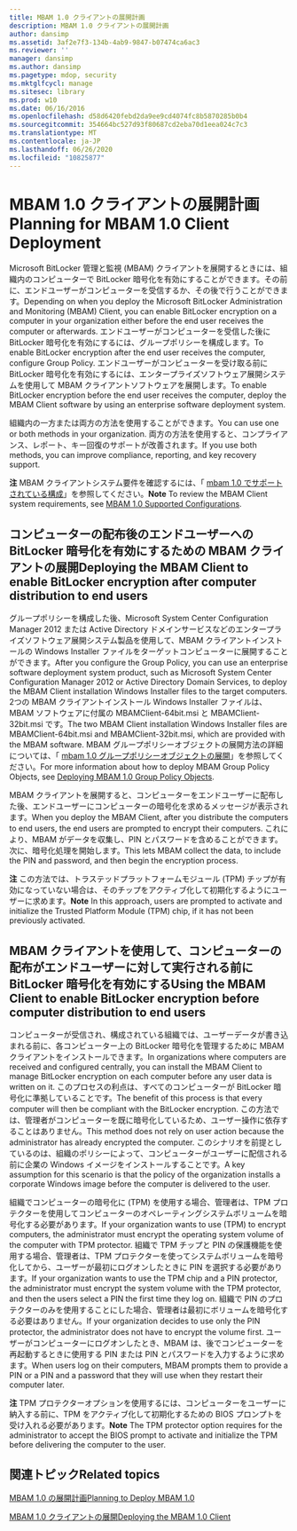 ```yaml
---
title: MBAM 1.0 クライアントの展開計画
description: MBAM 1.0 クライアントの展開計画
author: dansimp
ms.assetid: 3af2e7f3-134b-4ab9-9847-b07474ca6ac3
ms.reviewer: ''
manager: dansimp
ms.author: dansimp
ms.pagetype: mdop, security
ms.mktglfcycl: manage
ms.sitesec: library
ms.prod: w10
ms.date: 06/16/2016
ms.openlocfilehash: d58d6420febd2da9ee9cd4074fc8b5870285b0b4
ms.sourcegitcommit: 354664bc527d93f80687cd2eba70d1eea024c7c3
ms.translationtype: MT
ms.contentlocale: ja-JP
ms.lasthandoff: 06/26/2020
ms.locfileid: "10825877"
---
```

# <span data-ttu-id="17566-103">MBAM 1.0 クライアントの展開計画</span><span class="sxs-lookup"><span data-stu-id="17566-103">Planning for MBAM 1.0 Client Deployment</span></span>


<span data-ttu-id="17566-104">Microsoft BitLocker 管理と監視 (MBAM) クライアントを展開するときには、組織内のコンピューターで BitLocker 暗号化を有効にすることができます。その前に、エンドユーザーがコンピューターを受信するか、その後で行うことができます。</span><span class="sxs-lookup"><span data-stu-id="17566-104">Depending on when you deploy the Microsoft BitLocker Administration and Monitoring (MBAM) Client, you can enable BitLocker encryption on a computer in your organization either before the end user receives the computer or afterwards.</span></span> <span data-ttu-id="17566-105">エンドユーザーがコンピューターを受信した後に BitLocker 暗号化を有効にするには、グループポリシーを構成します。</span><span class="sxs-lookup"><span data-stu-id="17566-105">To enable BitLocker encryption after the end user receives the computer, configure Group Policy.</span></span> <span data-ttu-id="17566-106">エンドユーザーがコンピューターを受け取る前に BitLocker 暗号化を有効にするには、エンタープライズソフトウェア展開システムを使用して MBAM クライアントソフトウェアを展開します。</span><span class="sxs-lookup"><span data-stu-id="17566-106">To enable BitLocker encryption before the end user receives the computer, deploy the MBAM Client software by using an enterprise software deployment system.</span></span>

<span data-ttu-id="17566-107">組織内の一方または両方の方法を使用することができます。</span><span class="sxs-lookup"><span data-stu-id="17566-107">You can use one or both methods in your organization.</span></span> <span data-ttu-id="17566-108">両方の方法を使用すると、コンプライアンス、レポート、キー回復のサポートが改善されます。</span><span class="sxs-lookup"><span data-stu-id="17566-108">If you use both methods, you can improve compliance, reporting, and key recovery support.</span></span>

<span data-ttu-id="17566-109">**注** MBAM クライアントシステム要件を確認するには、「 [mbam 1.0 でサポートされている構成](mbam-10-supported-configurations.md)」を参照してください。</span><span class="sxs-lookup"><span data-stu-id="17566-109">**Note** To review the MBAM Client system requirements, see [MBAM 1.0 Supported Configurations](mbam-10-supported-configurations.md).</span></span>

 

## <span data-ttu-id="17566-110">コンピューターの配布後のエンドユーザーへの BitLocker 暗号化を有効にするための MBAM クライアントの展開</span><span class="sxs-lookup"><span data-stu-id="17566-110">Deploying the MBAM Client to enable BitLocker encryption after computer distribution to end users</span></span>


<span data-ttu-id="17566-111">グループポリシーを構成した後、Microsoft System Center Configuration Manager 2012 または Active Directory ドメインサービスなどのエンタープライズソフトウェア展開システム製品を使用して、MBAM クライアントインストールの Windows Installer ファイルをターゲットコンピューターに展開することができます。</span><span class="sxs-lookup"><span data-stu-id="17566-111">After you configure the Group Policy, you can use an enterprise software deployment system product, such as Microsoft System Center Configuration Manager 2012 or Active Directory Domain Services, to deploy the MBAM Client installation Windows Installer files to the target computers.</span></span> <span data-ttu-id="17566-112">2つの MBAM クライアントインストール Windows Installer ファイルは、MBAM ソフトウェアに付属の MBAMClient-64bit.msi と MBAMClient-32bit.msi です。</span><span class="sxs-lookup"><span data-stu-id="17566-112">The two MBAM Client installation Windows Installer files are MBAMClient-64bit.msi and MBAMClient-32bit.msi, which are provided with the MBAM software.</span></span> <span data-ttu-id="17566-113">MBAM グループポリシーオブジェクトの展開方法の詳細については、「 [mbam 1.0 グループポリシーオブジェクトの展開](deploying-mbam-10-group-policy-objects.md)」を参照してください。</span><span class="sxs-lookup"><span data-stu-id="17566-113">For more information about how to deploy MBAM Group Policy Objects, see [Deploying MBAM 1.0 Group Policy Objects](deploying-mbam-10-group-policy-objects.md).</span></span>

<span data-ttu-id="17566-114">MBAM クライアントを展開すると、コンピューターをエンドユーザーに配布した後、エンドユーザーにコンピューターの暗号化を求めるメッセージが表示されます。</span><span class="sxs-lookup"><span data-stu-id="17566-114">When you deploy the MBAM Client, after you distribute the computers to end users, the end users are prompted to encrypt their computers.</span></span> <span data-ttu-id="17566-115">これにより、MBAM がデータを収集し、PIN とパスワードを含めることができます。次に、暗号化処理を開始します。</span><span class="sxs-lookup"><span data-stu-id="17566-115">This lets MBAM collect the data, to include the PIN and password, and then begin the encryption process.</span></span>

<span data-ttu-id="17566-116">**注** この方法では、トラステッドプラットフォームモジュール (TPM) チップが有効になっていない場合は、そのチップをアクティブ化して初期化するようにユーザーに求めます。</span><span class="sxs-lookup"><span data-stu-id="17566-116">**Note** In this approach, users are prompted to activate and initialize the Trusted Platform Module (TPM) chip, if it has not been previously activated.</span></span>

 

## <span data-ttu-id="17566-117">MBAM クライアントを使用して、コンピューターの配布がエンドユーザーに対して実行される前に BitLocker 暗号化を有効にする</span><span class="sxs-lookup"><span data-stu-id="17566-117">Using the MBAM Client to enable BitLocker encryption before computer distribution to end users</span></span>


<span data-ttu-id="17566-118">コンピューターが受信され、構成されている組織では、ユーザーデータが書き込まれる前に、各コンピューター上の BitLocker 暗号化を管理するために MBAM クライアントをインストールできます。</span><span class="sxs-lookup"><span data-stu-id="17566-118">In organizations where computers are received and configured centrally, you can install the MBAM Client to manage BitLocker encryption on each computer before any user data is written on it.</span></span> <span data-ttu-id="17566-119">このプロセスの利点は、すべてのコンピューターが BitLocker 暗号化に準拠していることです。</span><span class="sxs-lookup"><span data-stu-id="17566-119">The benefit of this process is that every computer will then be compliant with the BitLocker encryption.</span></span> <span data-ttu-id="17566-120">この方法では、管理者がコンピューターを既に暗号化しているため、ユーザー操作に依存することはありません。</span><span class="sxs-lookup"><span data-stu-id="17566-120">This method does not rely on user action because the administrator has already encrypted the computer.</span></span> <span data-ttu-id="17566-121">このシナリオを前提としているのは、組織のポリシーによって、コンピューターがユーザーに配信される前に企業の Windows イメージをインストールすることです。</span><span class="sxs-lookup"><span data-stu-id="17566-121">A key assumption for this scenario is that the policy of the organization installs a corporate Windows image before the computer is delivered to the user.</span></span>

<span data-ttu-id="17566-122">組織でコンピューターの暗号化に (TPM) を使用する場合、管理者は、TPM プロテクターを使用してコンピューターのオペレーティングシステムボリュームを暗号化する必要があります。</span><span class="sxs-lookup"><span data-stu-id="17566-122">If your organization wants to use (TPM) to encrypt computers, the administrator must encrypt the operating system volume of the computer with TPM protector.</span></span> <span data-ttu-id="17566-123">組織で TPM チップと PIN の保護機能を使用する場合、管理者は、TPM プロテクターを使ってシステムボリュームを暗号化してから、ユーザーが最初にログオンしたときに PIN を選択する必要があります。</span><span class="sxs-lookup"><span data-stu-id="17566-123">If your organization wants to use the TPM chip and a PIN protector, the administrator must encrypt the system volume with the TPM protector, and then the users select a PIN the first time they log on.</span></span> <span data-ttu-id="17566-124">組織で PIN のプロテクターのみを使用することにした場合、管理者は最初にボリュームを暗号化する必要はありません。</span><span class="sxs-lookup"><span data-stu-id="17566-124">If your organization decides to use only the PIN protector, the administrator does not have to encrypt the volume first.</span></span> <span data-ttu-id="17566-125">ユーザーがコンピューターにログオンしたとき、MBAM は、後でコンピューターを再起動するときに使用する PIN または PIN とパスワードを入力するように求めます。</span><span class="sxs-lookup"><span data-stu-id="17566-125">When users log on their computers, MBAM prompts them to provide a PIN or a PIN and a password that they will use when they restart their computer later.</span></span>

<span data-ttu-id="17566-126">**注** TPM プロテクターオプションを使用するには、コンピューターをユーザーに納入する前に、TPM をアクティブ化して初期化するための BIOS プロンプトを受け入れる必要があります。</span><span class="sxs-lookup"><span data-stu-id="17566-126">**Note** The TPM protector option requires for the administrator to accept the BIOS prompt to activate and initialize the TPM before delivering the computer to the user.</span></span>

 

## <span data-ttu-id="17566-127">関連トピック</span><span class="sxs-lookup"><span data-stu-id="17566-127">Related topics</span></span>


[<span data-ttu-id="17566-128">MBAM 1.0 の展開計画</span><span class="sxs-lookup"><span data-stu-id="17566-128">Planning to Deploy MBAM 1.0</span></span>](planning-to-deploy-mbam-10.md)

[<span data-ttu-id="17566-129">MBAM 1.0 クライアントの展開</span><span class="sxs-lookup"><span data-stu-id="17566-129">Deploying the MBAM 1.0 Client</span></span>](deploying-the-mbam-10-client.md)

 

 





